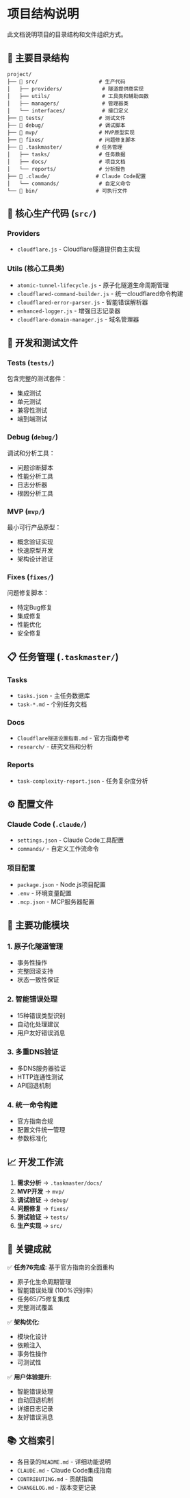 # 项目结构说明

此文档说明项目的目录结构和文件组织方式。

## 📁 主要目录结构

```
project/
├── 📂 src/                    # 生产代码
│   ├── providers/             # 隧道提供商实现
│   ├── utils/                 # 工具类和辅助函数
│   ├── managers/              # 管理器类
│   └── interfaces/            # 接口定义
├── 📂 tests/                  # 测试文件
├── 📂 debug/                  # 调试脚本
├── 📂 mvp/                    # MVP原型实现
├── 📂 fixes/                  # 问题修复脚本
├── 📂 .taskmaster/           # 任务管理
│   ├── tasks/                # 任务数据
│   ├── docs/                 # 项目文档
│   └── reports/              # 分析报告
├── 📂 .claude/               # Claude Code配置
│   └── commands/             # 自定义命令
└── 📂 bin/                   # 可执行文件
```

## 🎯 核心生产代码 (`src/`)

### Providers
- `cloudflare.js` - Cloudflare隧道提供商主实现

### Utils (核心工具类)
- `atomic-tunnel-lifecycle.js` - 原子化隧道生命周期管理
- `cloudflared-command-builder.js` - 统一cloudflared命令构建
- `cloudflared-error-parser.js` - 智能错误解析器
- `enhanced-logger.js` - 增强日志记录器
- `cloudflare-domain-manager.js` - 域名管理器

## 🧪 开发和测试文件

### Tests (`tests/`)
包含完整的测试套件：
- 集成测试
- 单元测试  
- 兼容性测试
- 端到端测试

### Debug (`debug/`)
调试和分析工具：
- 问题诊断脚本
- 性能分析工具
- 日志分析器
- 根因分析工具

### MVP (`mvp/`)
最小可行产品原型：
- 概念验证实现
- 快速原型开发
- 架构设计验证

### Fixes (`fixes/`)
问题修复脚本：
- 特定Bug修复
- 集成修复
- 性能优化
- 安全修复

## 📋 任务管理 (`.taskmaster/`)

### Tasks
- `tasks.json` - 主任务数据库
- `task-*.md` - 个别任务文档

### Docs
- `Cloudflare隧道设置指南.md` - 官方指南参考
- `research/` - 研究文档和分析

### Reports
- `task-complexity-report.json` - 任务复杂度分析

## ⚙️ 配置文件

### Claude Code (`.claude/`)
- `settings.json` - Claude Code工具配置
- `commands/` - 自定义工作流命令

### 项目配置
- `package.json` - Node.js项目配置
- `.env` - 环境变量配置
- `.mcp.json` - MCP服务器配置

## 🚀 主要功能模块

### 1. 原子化隧道管理
- 事务性操作
- 完整回滚支持
- 状态一致性保证

### 2. 智能错误处理
- 15种错误类型识别
- 自动化处理建议
- 用户友好错误消息

### 3. 多重DNS验证
- 多DNS服务器验证
- HTTP连通性测试
- API回退机制

### 4. 统一命令构建
- 官方指南合规
- 配置文件统一管理
- 参数标准化

## 📈 开发工作流

1. **需求分析** → `.taskmaster/docs/`
2. **MVP开发** → `mvp/`
3. **调试验证** → `debug/`
4. **问题修复** → `fixes/`
5. **测试验证** → `tests/`
6. **生产实现** → `src/`

## 🎯 关键成就

✅ **任务76完成**: 基于官方指南的全面重构
- 原子化生命周期管理
- 智能错误处理 (100%识别率)
- 任务65/75修复集成
- 完整测试覆盖

✅ **架构优化**: 
- 模块化设计
- 依赖注入
- 事务性操作
- 可测试性

✅ **用户体验提升**:
- 智能错误处理
- 自动回退机制
- 详细日志记录
- 友好错误消息

## 📚 文档索引

- 各目录的`README.md` - 详细功能说明
- `CLAUDE.md` - Claude Code集成指南
- `CONTRIBUTING.md` - 贡献指南
- `CHANGELOG.md` - 版本变更记录
